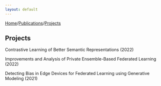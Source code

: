 ```yaml
---
layout: default
---
```


[Home](index.md)/[Publications](publications.md)/[Projects](projects.md)

## Projects

Contrastive Learning of Better Semantic Representations (2022)

Improvements and Analysis of Private Ensemble-Based Federated Learning (2022)

Detecting Bias in Edge Devices for Federated Learning using Generative Modeling (2021)